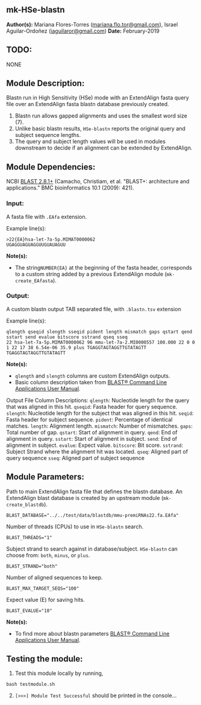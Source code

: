 ## mk-HSe-blastn
**Author(s):** Mariana Flores-Torres (mariana.flo.tor@gmail.com), Israel Aguilar-Ordoñez (iaguilaror@gmail.com)
**Date:** February-2019

## TODO:
NONE

## Module Description:
Blastn run in High Sensitivity (HSe) mode with an ExtendAlign fasta query file over an ExtendAlign fasta blastn database previously created.

1. Blastn run allows gapped alignments and uses the smallest word size (7).
2. Unlike basic blastn results, `HSe-blastn` reports the original query and subject sequence lengths.
3. The query and subject length values will be used in modules downstream to decide if an alignment can be extended by ExtendAlign.

## Module Dependencies:
NCBI [BLAST 2.8.1+](https://blast.ncbi.nlm.nih.gov/Blast.cgi?CMD=Web&PAGE_TYPE=BlastDocs&DOC_TYPE=Download) (Camacho, Christiam, et al. "BLAST+: architecture and applications." BMC bioinformatics 10.1 (2009): 421).

### Input:
A fasta file with `.EAfa` extension.

Example line(s):
```
>22{EA}hsa-let-7a-5p.MIMAT0000062
UGAGGUAGUAGGUUGUAUAGUU
```

**Note(s):**
* The string`NUMBER{EA}` at the beginning of the fasta header, corresponds to a custom string added by a previous ExtendAlign module (`mk-create_EAfasta`).

### Output:
A custom blastn output TAB separated file, with `.blastn.tsv` extension

Example line(s):
```
qlength qseqid slength sseqid pident length mismatch gaps qstart qend sstart send evalue bitscore sstrand qseq sseq
22 hsa-let-7a-5p.MIMAT0000062 96 mmu-let-7a-2.MI0000557 100.000 22 0 0 1 22 17 38 6.54e-06 35.9 plus TGAGGTAGTAGGTTGTATAGTT TGAGGTAGTAGGTTGTATAGTT
```

**Note(s):**
* `qlength` and `slength` columns are custom ExtendAlign outputs.
* Basic column description taken from [BLAST® Command Line Applications User Manual](https://www.ncbi.nlm.nih.gov/books/NBK279684/).


Output File Column Descriptions:
`qlength`: Nucleotide length for the query that was aligned in this hit.
`qseqid`: Fasta header for query sequence.
`slength`: Nucleotide length for the subject that was aligned in this hit.
`seqid`: Fasta header for subject sequence.
`pident`: Percentage of identical matches.
`length`: Alignment length.
`mismatch`: Number of mismatches.
`gaps`: Total number of gap.
`qstart`: Start of alignment in query.
`qend`: End of alignment in query.
`sstart`: Start of alignment in subject.
`send`: End of alignment in subject.
`evalue`: Expect value.
`bitscore`: Bit score.
`sstrand`: Subject Strand where the alignment hit was located.
`qseq`: Aligned part of query sequence
`sseq`: Aligned part of subject sequence

## Module Parameters:
Path to main ExtendAlign fasta file that defines the blastn database.
An ExtendAlign blast database is created by an upstream module (`mk-create_blastdb`).
```
BLAST_DATABASE="../../test/data/blastdb/mmu-premiRNAs22.fa.EAfa"
```

Number of threads (CPUs) to use in `HSe-blastn` search.
```
BLAST_THREADS="1"
```

Subject strand to search against in database/subject.
`HSe-blastn` can choose from: `both`, `minus`, or `plus`.
```
BLAST_STRAND="both"
```

Number of aligned sequences to keep.
```
BLAST_MAX_TARGET_SEQS="100"
```

Expect value (E) for saving hits.
```
BLAST_EVALUE="10"
```

**Note(s):**
* To find more about blastn parameters [BLAST® Command Line Applications User Manual](https://www.ncbi.nlm.nih.gov/books/NBK279684/).

## Testing the module:

1. Test this module locally by running,
```
bash testmodule.sh
```

2. ```[>>>] Module Test Successful``` should be printed in the console...

